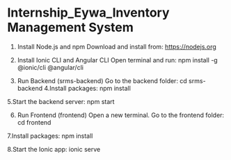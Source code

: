 
# Internship_Eywa_Inventory Management System
1. Install Node.js and npm
Download and install from: https://nodejs.org

2. Install Ionic CLI and Angular CLI
Open terminal and run:
npm install -g @ionic/cli @angular/cli

3. Run Backend (srms-backend)
Go to the backend folder:
cd srms-backend
4.Install packages:
npm install

5.Start the backend server:
npm start

6. Run Frontend (frontend)
Open a new terminal.
Go to the frontend folder:
cd frontend

7.Install packages:
npm install

8.Start the Ionic app:
ionic serve
